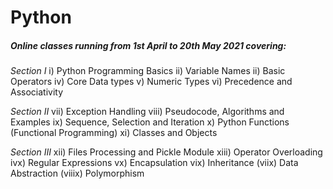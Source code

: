 # Python
##### Online classes running from 1st April to 20th May 2021 covering:
*Section I*
i) Python Programming Basics
ii) Variable Names
ii) Basic Operators
iv) Core Data types
v) Numeric Types
vi) Precedence and Associativity

*Section II*
vii) Exception Handling
viii) Pseudocode, Algorithms and Examples
ix) Sequence, Selection and Iteration
x) Python Functions (Functional Programming)
xi) Classes and Objects

*Section III*
xii) Files Processing and Pickle Module
xiii) Operator Overloading
ivx) Regular Expressions
vx) Encapsulation
vix) Inheritance
(viix) Data Abstraction
(viiix) Polymorphism
